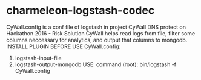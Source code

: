 # charmeleon-logstash-codec
CyWall.config is a conf file of logstash in project CyWall DNS protect on Hackathon 2016 - Risk Solution
CyWall helps read logs from file, filter some columns neccessary for analytics, and output that columns to mongodb.
INSTALL PLUGIN BEFORE USE CyWall.config:
  1. logstash-input-file
  2. logstash-output-mongodb
USE:
command (root): bin/logstash -f CyWall.config

